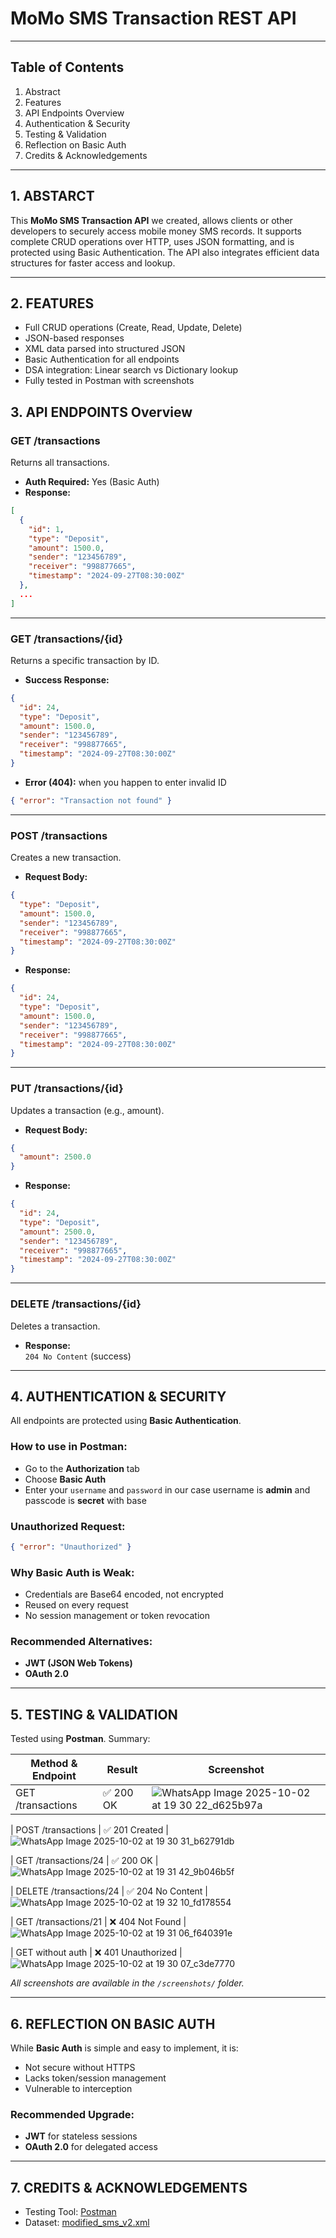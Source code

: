 # **MoMo SMS Transaction REST API**
---

## Table of Contents
1. Abstract 
2. Features   
3. API Endpoints Overview
4. Authentication & Security  
5. Testing & Validation  
6. Reflection on Basic Auth  
7. Credits & Acknowledgements

---

## 1. ABSTARCT

This **MoMo SMS Transaction API** we created, allows clients or other developers to securely access mobile money SMS records. It supports complete CRUD operations over HTTP, uses JSON formatting, and is protected using Basic Authentication. The API also integrates efficient data structures for faster access and lookup.

---

## 2. FEATURES

- Full CRUD operations (Create, Read, Update, Delete)  
- JSON-based responses  
- XML data parsed into structured JSON  
- Basic Authentication for all endpoints  
- DSA integration: Linear search vs Dictionary lookup  
- Fully tested in Postman with screenshots


## 3. API ENDPOINTS Overview

### GET /transactions

Returns all transactions.

- **Auth Required:** Yes (Basic Auth)  
- **Response:**
```json
[
  {
    "id": 1,
    "type": "Deposit",
    "amount": 1500.0,
    "sender": "123456789",
    "receiver": "998877665",
    "timestamp": "2024-09-27T08:30:00Z"
  },
  ...
]
```

---

### GET /transactions/{id}

Returns a specific transaction by ID.

- **Success Response:**
```json
{
  "id": 24,
  "type": "Deposit",
  "amount": 1500.0,
  "sender": "123456789",
  "receiver": "998877665",
  "timestamp": "2024-09-27T08:30:00Z"
}
```

- **Error (404):** when you happen to enter invalid ID
```json
{ "error": "Transaction not found" }
```

---

### POST /transactions

Creates a new transaction.

- **Request Body:**
```json
{
  "type": "Deposit",
  "amount": 1500.0,
  "sender": "123456789",
  "receiver": "998877665",
  "timestamp": "2024-09-27T08:30:00Z"
}
```

- **Response:**
```json
{
  "id": 24,
  "type": "Deposit",
  "amount": 1500.0,
  "sender": "123456789",
  "receiver": "998877665",
  "timestamp": "2024-09-27T08:30:00Z"
}
```

---

### PUT /transactions/{id}

Updates a transaction (e.g., amount).

- **Request Body:**
```json
{
  "amount": 2500.0
}
```

- **Response:**
```json
{
  "id": 24,
  "type": "Deposit",
  "amount": 2500.0,
  "sender": "123456789",
  "receiver": "998877665",
  "timestamp": "2024-09-27T08:30:00Z"
}
```

---

### DELETE /transactions/{id}

Deletes a transaction.

- **Response:**  
`204 No Content` (success)

---

## 4. AUTHENTICATION & SECURITY

All endpoints are protected using **Basic Authentication**.

### How to use in Postman:

- Go to the **Authorization** tab  
- Choose **Basic Auth**  
- Enter your `username` and `password` in our case username is **admin** and passcode is **secret** with base

### Unauthorized Request:

```json
{ "error": "Unauthorized" }
```

### Why Basic Auth is Weak:

- Credentials are Base64 encoded, not encrypted  
- Reused on every request  
- No session management or token revocation  

### Recommended Alternatives:

- **JWT (JSON Web Tokens)**  
- **OAuth 2.0**

---


## 5. TESTING & VALIDATION

Tested using **Postman**. Summary:

| Method & Endpoint         | Result              | Screenshot             |
|---------------------------|---------------------|------------------------|
| GET /transactions         | ✅ 200 OK           | ![WhatsApp Image 2025-10-02 at 19 30 22_d625b97a](https://github.com/user-attachments/assets/35966df0-3db3-466b-99d5-0e851f72985b)
  
| POST /transactions        | ✅ 201 Created      | ![WhatsApp Image 2025-10-02 at 19 30 31_b62791db](https://github.com/user-attachments/assets/13debee9-576e-48d6-aaa5-4702d5c6612e)

| GET /transactions/24      | ✅ 200 OK           | ![WhatsApp Image 2025-10-02 at 19 31 42_9b046b5f](https://github.com/user-attachments/assets/2f520a84-01c1-49cc-ac24-ef097935a97f)
  
| DELETE /transactions/24   | ✅ 204 No Content   | ![WhatsApp Image 2025-10-02 at 19 32 10_fd178554](https://github.com/user-attachments/assets/ea1f7a4b-a09e-4cf2-88c1-ee334f648200)
 
| GET /transactions/21      | ❌ 404 Not Found    | ![WhatsApp Image 2025-10-02 at 19 31 06_f640391e](https://github.com/user-attachments/assets/c7aca163-8914-444b-84da-9e5582ac2d39)

| GET without auth          | ❌ 401 Unauthorized | ![WhatsApp Image 2025-10-02 at 19 30 07_c3de7770](https://github.com/user-attachments/assets/7fae1c29-11cf-4f19-b983-785bc379ebdc)


_All screenshots are available in the `/screenshots/` folder._

---

## 6. REFLECTION ON BASIC AUTH

While **Basic Auth** is simple and easy to implement, it is:

- Not secure without HTTPS  
- Lacks token/session management  
- Vulnerable to interception

### Recommended Upgrade:

- **JWT** for stateless sessions  
- **OAuth 2.0** for delegated access

---

## 7. CREDITS & ACKNOWLEDGEMENTS

- Testing Tool: [Postman](https://www.postman.com)  
- Dataset: [modified_sms_v2.xml]([url](https://github.com/rcyubahiro/momo-sms-dashboard/blob/main/modified_sms_v2.xml))  
